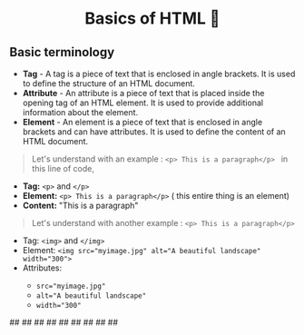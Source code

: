 <h1 align="center"> Basics of HTML  🚀</h1>

## Basic terminology
- **Tag** - A tag is a piece of text that is enclosed in angle brackets. It is used to define the structure of an HTML document.
- **Attribute** - An attribute is a piece of text that is placed inside the opening tag of an HTML element. It is used to provide additional information about the element.
- **Element** - An element is a piece of text that is enclosed in angle brackets and can have attributes. It is used to define the content of an HTML document.

> Let's understand with an example : 
```<p> This is a paragraph</p> ```
in this line of code, 
- **Tag:** ```<p>``` and ```</p>```
- **Element:** ```<p> This is a paragraph</p>``` ( this entire thing is an element)
- **Content:** "This is a paragraph"

> Let's understand with another example : 
```<p> This is a paragraph</p> ```
<ul>
  <li>Tag: <code>&lt;img&gt;</code> and <code>&lt;/img&gt;</code></li>
  <li>Element: <code>&lt;img src="myimage.jpg" alt="A beautiful landscape" width="300"&gt;</code></li>
  <li>Attributes:</li>
    <ul>
      <li><code>src="myimage.jpg"</code></li>
      <li><code>alt="A beautiful landscape"</code></li>
      <li><code>width="300"</code></li>
    </ul>
</ul>
##
##
##
##
##
##
##
##
##
